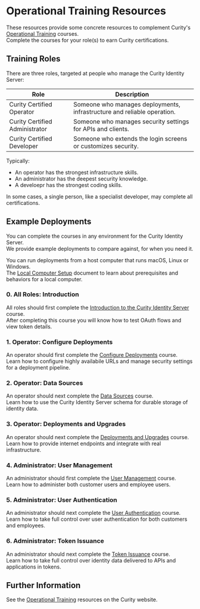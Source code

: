 # Operational Training Resources

These resources provide some concrete resources to complement Curity's [Operational Training](https://curity.io/training/) courses.\
Complete the courses for your role(s) to earn Curity certifications.

## Training Roles

There are three roles, targeted at people who manage the Curity Identity Server:

| Role | Description |
| ---- | ----------- |
| Curity Certified Operator | Someone who manages deployments, infrastructure and reliable operation. |
| Curity Certified Administrator | Someone who manages security settings for APIs and clients. |
| Curity Certified Developer | Someone who extends the login screens or customizes security. |

Typically:

- An operator has the strongest infrastructure skills.
- An administrator has the deepest security knowledge.
- A develoepr has the strongest coding skills.

In some cases, a single person, like a specialist developer, may complete all certifications. 

## Example Deployments

You can complete the courses in any environment for the Curity Identity Server.\
We provide example deployments to compare against, for when you need it.

You can run deployments from a host computer that runs macOS, Linux or Windows.\
The [Local Computer Setup](SETUP.md) document to learn about prerequisites and behaviors for a local computer.

### 0. All Roles: Introduction

All roles should first complete the [Introduction to the Curity Identity Server](https://curity.io/training/introduction-to-curity/) course.\
After completing this course you will know how to test OAuth flows and view token details.

### 1. Operator: Configure Deployments

An operator should first complete the [Configure Deployments](1-configure-deployments/README.md) course.\
Learn how to configure highly availabile URLs and manage security settings for a deployment pipeline.

### 2. Operator: Data Sources

An operator should next complete the [Data Sources](2-data-sources/README.md) course.\
Learn how to use the Curity Identity Server schema for durable storage of identity data.

### 3. Operator: Deployments and Upgrades

An operator should next complete the [Deployments and Upgrades](3-deployments-and-upgrades/README.md) course.\
Learn how to provide internet endpoints and integrate with real infrastructure.

### 4. Administrator: User Management

An administrator should first complete the [User Management](4-user-management/README.md) course.\
Learn how to administer both customer users and employee users.

### 5. Administrator: User Authentication

An administrator should next complete the [User Authentication](5-user-authentication/README.md) course.\
Learn how to take full control over user authentication for both customers and employees.

### 6. Administrator: Token Issuance

An administrator should next complete the [Token Issuance](6-token-issuance/README.md) course.\
Learn how to take full control over identity data delivered to APIs and applications in tokens.

## Further Information

See the [Operational Training](https://curity.io/training/) resources on the Curity website.
